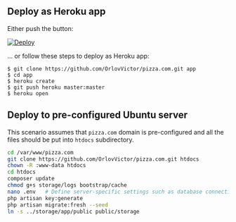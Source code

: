 ## Deploy as Heroku app

Either push the button:

[![Deploy](https://www.herokucdn.com/deploy/button.svg)](https://heroku.com/deploy?template=https://github.com/OrlovVictor/pizza.com/tree/master)

... or follow these steps to deploy as Heroku app:

```
$ git clone https://github.com/OrlovVictor/pizza.com.git app
$ cd app
$ heroku create
$ git push heroku master:master
$ heroku open
```

## Deploy to pre-configured Ubuntu server

This scenario assumes that `pizza.com` domain is pre-configured
and all the files should be put into `htdocs` subdirectory.

```bash
cd /var/www/pizza.com
git clone https://github.com/OrlovVictor/pizza.com.git htdocs
chown -R :www-data htdocs
cd htdocs
composer update
chmod g+s storage/logs bootstrap/cache
nano .env   # Define server-specific settings such as database connection.
php artisan key:generate
php artisan migrate:fresh --seed
ln -s ../storage/app/public public/storage
```